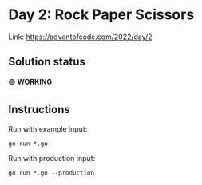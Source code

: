 # Day 2: Rock Paper Scissors

Link: https://adventofcode.com/2022/day/2

## Solution status

🟢 **WORKING**

## Instructions

Run with example input:

```shell
go run *.go
```

Run with production input:

```shell
go run *.go --production
```
